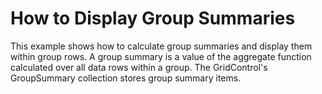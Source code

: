 # How to Display Group Summaries

This example shows how to calculate group summaries and display them within group rows. A group summary is a value of the aggregate function calculated over all data rows within a group. The GridControl's GroupSummary collection stores group summary items.

